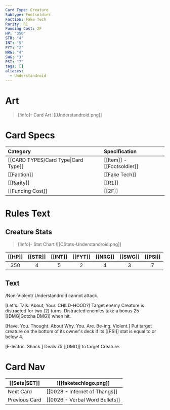 ```yaml
---
Card Type: Creature
Subtype: Footsoldier
Faction: Fake Tech
Rarity: R1
Funding Cost: 2F
HP: "350"
STR: "4"
INT: "5"
FYT: "2"
NRG: "4"
SWG: "3"
PSI: "7"
tags: []
aliases:
  - Understandroid
---
```

# Art

> [!info]- Card Art
> ![[Understandroid.png]]

# Card Specs

| Category | Specification| 
| :--- | :--- |
| [[CARD TYPES/Card Type\|Card Type]] | [[Item]] - [[Footsoldier]] |  
| [[Faction]] | [[Fake Tech]] |  
| [[Rarity]] | [[R1]] |  
| [[Funding Cost]] | [[2F]] |  

# Rules Text  

## Creature Stats

> [!info]- Stat Chart
> ![[CStats-Understandroid.png]]

| [[HP]] | [[STR]] | [[INT]] | [[FYT]] | [[NRG]] | [[SWG]] | [[PSI]] |
|:------:|:-------:|:-------:|:-------:|:-------:|:-------:|:-------:|
|  350   |    4    |    5    |    2    |    4    |    3    |    7    | 

## Text

/Non-Violent/ Understandroid cannot attack.  

[Let's. Talk. About, Your. CHILD-HOOD?] Target enemy Creature is distracted for two (2) turns. Distracted enemies take a bonus 25 [[DMG|Gotcha DMG]] when hit.  

[Have. You. Thought. About Why. You. Are. Be-ing. Violent.] Put target creature on the bottom of its owner's deck if its [[PSI]] stat is equal to or below 4.  

[E-lectric. Shock.] Deals 75 [[DMG]] to target Creature.  

# Card Nav

| [[Sets\|SET]]           | ![[faketechlogo.png]]          |
| ------------- | ------------------------------ |
| Next Card     | [[0028 - Internet of Thangs]] |
| Previous Card | [[0026 - Verbal Word Bullets]]         |


